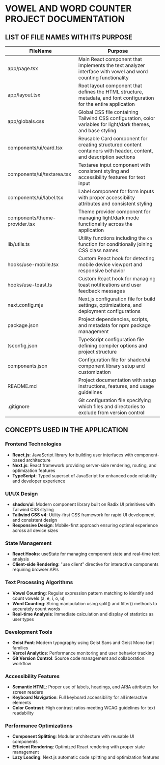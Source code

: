 # VOWEL AND WORD COUNTER PROJECT DOCUMENTATION

## LIST OF FILE NAMES WITH ITS PURPOSE

| FileName | Purpose |
|----------|---------|
| app/page.tsx | Main React component that implements the text analyzer interface with vowel and word counting functionality |
| app/layout.tsx | Root layout component that defines the HTML structure, metadata, and font configuration for the entire application |
| app/globals.css | Global CSS file containing Tailwind CSS configuration, color variables for light/dark themes, and base styling |
| components/ui/card.tsx | Reusable Card component for creating structured content containers with header, content, and description sections |
| components/ui/textarea.tsx | Textarea input component with consistent styling and accessibility features for text input |
| components/ui/label.tsx | Label component for form inputs with proper accessibility attributes and consistent styling |
| components/theme-provider.tsx | Theme provider component for managing light/dark mode functionality across the application |
| lib/utils.ts | Utility functions including the `cn` function for conditionally joining CSS class names |
| hooks/use-mobile.tsx | Custom React hook for detecting mobile device viewport and responsive behavior |
| hooks/use-toast.ts | Custom React hook for managing toast notifications and user feedback messages |
| next.config.mjs | Next.js configuration file for build settings, optimizations, and deployment configurations |
| package.json | Project dependencies, scripts, and metadata for npm package management |
| tsconfig.json | TypeScript configuration file defining compiler options and project structure |
| components.json | Configuration file for shadcn/ui component library setup and customization |
| README.md | Project documentation with setup instructions, features, and usage guidelines |
| .gitignore | Git configuration file specifying which files and directories to exclude from version control |

## CONCEPTS USED IN THE APPLICATION

### Frontend Technologies
- **React.js**: JavaScript library for building user interfaces with component-based architecture
- **Next.js**: React framework providing server-side rendering, routing, and optimization features
- **TypeScript**: Typed superset of JavaScript for enhanced code reliability and developer experience

### UI/UX Design
- **shadcn/ui**: Modern component library built on Radix UI primitives with Tailwind CSS styling
- **Tailwind CSS v4**: Utility-first CSS framework for rapid UI development and consistent design
- **Responsive Design**: Mobile-first approach ensuring optimal experience across all device sizes

### State Management
- **React Hooks**: useState for managing component state and real-time text analysis
- **Client-side Rendering**: "use client" directive for interactive components requiring browser APIs

### Text Processing Algorithms
- **Vowel Counting**: Regular expression pattern matching to identify and count vowels (a, e, i, o, u)
- **Word Counting**: String manipulation using split() and filter() methods to accurately count words
- **Real-time Analysis**: Immediate calculation and display of statistics as user types

### Development Tools
- **Geist Font**: Modern typography using Geist Sans and Geist Mono font families
- **Vercel Analytics**: Performance monitoring and user behavior tracking
- **Git Version Control**: Source code management and collaboration workflow

### Accessibility Features
- **Semantic HTML**: Proper use of labels, headings, and ARIA attributes for screen readers
- **Keyboard Navigation**: Full keyboard accessibility for all interactive elements
- **Color Contrast**: High contrast ratios meeting WCAG guidelines for text readability

### Performance Optimizations
- **Component Splitting**: Modular architecture with reusable UI components
- **Efficient Rendering**: Optimized React rendering with proper state management
- **Lazy Loading**: Next.js automatic code splitting and optimization features
